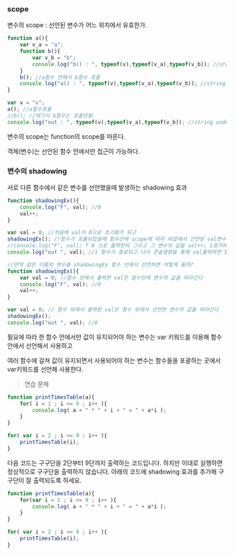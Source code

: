 ### scope 

변수의 scope : 선언된 변수가 어느 위치에서 유효한가.

```javascript
function a(){
	var v_a = "a";
	function b(){
		var v_b = "b";
		console.log("b() : ", typeof(v),typeof(v_a),typeof(v_b)); //string string string  
	}
	b(); //a함수 안에서 b함수 호출
	console.log("a() : ", typeof(v),typeof(v_a),typeof(v_b)); //string string undefined 
}

var v = "v";
a(); //a함수호출
//b(); //여기서 b함수는 호출안됨
console.log("out : ", typeof(v),typeof(v_a),typeof(v_b)); //string undefined undefined
```

변수의 scope는 function의 scope를 따른다.

객체(변수)는 선언된 함수 안에서만 접근이 가능하다.



### 변수의 shadowing

서로 다른 함수에서 같은 변수를 선언했을때 발생하는 shadowing 효과

```javascript
function shadowingEx(){
	console.log("F", val); //0
	val++;
}

var val = 0; //처음에 val이 0으로 초기화가 되고
shadowingEx(); //함수가 호출되었을때 함수안에 scope에 따라 바깥에서 선언된 val변수에 접근할수있고 그변수의값을 
//console.log("F", val); f 0 으로 출력한뒤 그리고 그 변수의 값을 val++; 1증가하기 떄문에 바깥에 선언된 변수의 값이 1로변경됨
console.log("out ", val); //1 함수가 종료되고 나서 콘솔명령을 통해 val출력하면 1이 출력 되는 것이다.
```

```javascript
//만약 같은 이름의 변수를 shadowingEx 함수 안에서 선언하면 어떻게 될까?
function shadowingEx(){
	var val = 0; //함수 안에서 출력한 val은 함수안에 변수의 값을 따라간다
	console.log("F", val); //0
	val++;
}

var val = 0; // 함수 밖에서 출력한 val은 함수 밖에서 선언한 변수의 값을 따라간다
shadowingEx(); 
console.log("out ", val); //0
```

필요에 따라 한 함수 안에서만 값이 유지되어야 하는 변수는  var 키워드를 이용해 함수 안에서 선언해서 사용하고 

여러 함수에 걸쳐 값이 유지되면서 사용되어야 하는 변수는 함수들을 포괄하는 곳에서 var키워드를 선언해 사용한다.



> 연습 문제

```javascript
function printTimesTable(a){
	for( i = 1 ; i <= 9 ; i++ ){
		console.log( a + " * " + i + " = " + a*i );
	}
}

for( var i = 2 ; i <= 9 ; i++ ){
	printTimesTable(i);
}
```

다음 코드는 구구단을 2단부터 9단까지 출력하는 코드입니다. 하지만 이대로 실행하면 정상적으로 구구단을 출력하지 않습니다.
아래의 코드에 shadowing 효과를 추가해 구구단이 잘 출력되도록 하세요.

```javascript
function printTimesTable(a){
	for(var i = 1 ; i <= 9 ; i++ ){
		console.log( a + " * " + i + " = " + a*i );
	}
}

for( var i = 2 ; i <= 9 ; i++ ){
	printTimesTable(i);
}
```



 